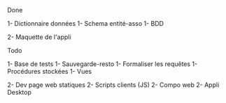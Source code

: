 Done

1- Dictionnaire données
1- Schema entité-asso
1- BDD

2- Maquette de l'appli

Todo

1- Base de tests
1- Sauvegarde-resto
1- Formaliser les requêtes
1- Procédures stockées
1- Vues


2- Dev page web statiques
2- Scripts clients (JS)
2- Compo web
2- Appli Desktop
